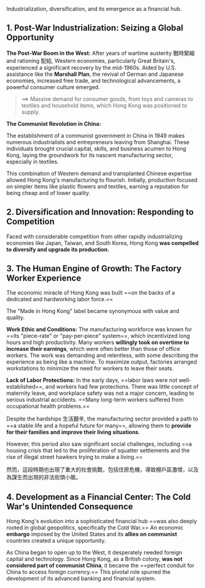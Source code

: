 Industrialization, diversification, and its emergence as a financial hub.

## 1. Post-War Industrialization: Seizing a Global Opportunity

**The Post-War Boom in the West:** After years of wartime austerity 戰時緊縮 and rationing 配給, Western economies, particularly Great Britain's, experienced a significant recovery by the mid-1960s. Aided by U.S. assistance like the **Marshall Plan**, the revival of German and Japanese economies, increased free trade, and technological advancements, a powerful consumer culture emerged.

> $\implies$ Massive demand for consumer goods, from toys and cameras to textiles and household items, which Hong Kong was positioned to supply.

**The Communist Revolution in China:**

The establishment of a communist government in China in 1949 makes numerous industrialists and entrepreneurs leaving from Shanghai. These individuals brought crucial capital, skills, and business acumen to Hong Kong, laying the groundwork for its nascent manufacturing sector, especially in textiles.

This combination of Western demand and transplanted Chinese expertise allowed Hong Kong's manufacturing to flourish. Initially, production focused on simpler items like plastic flowers and textiles, earning a reputation for being cheap and of lower quality.

## 2. Diversification and Innovation: Responding to Competition

Faced with considerable competition from other rapidly industrializing economies like Japan, Taiwan, and South Korea, Hong Kong **was compelled to diversify and upgrade its production.**

## 3. The Human Engine of Growth: The Factory Worker Experience

The economic miracle of Hong Kong was built ==on the backs of a dedicated and hardworking labor force.==

The "Made in Hong Kong" label became synonymous with value and quality.

**Work Ethic and Conditions:** The manufacturing workforce was known for ==its "piece-rate" or "pay-per-piece" system==, which incentivized long hours and high productivity. Many workers **willingly took on overtime to increase their earnings**, which were often better than those of office workers. The work was demanding and relentless, with some describing the experience as being like a machine. To maximize output, factories arranged workstations to minimize the need for workers to leave their seats.

**Lack of Labor Protections:** In the early days, ==labor laws were not well-established==, and workers had few protections. There was little concept of maternity leave, and workplace safety was not a major concern, leading to serious industrial accidents. ==Many long-term workers suffered from occupational health problems.==

Despite the hardships 生活艱辛, the manufacturing sector provided a path to ==a stable life and a hopeful future for many==, allowing them to **provide for their families and improve their living situations**.

However, this period also saw significant social challenges, including ==a housing crisis that led to the proliferation of squatter settlements and the rise of illegal street hawkers trying to make a living.==

然而，這段時期也出現了重大的社會挑戰，包括住房危機，導致棚戶區激增，以及為謀生而出現的非法街頭小販。

## 4. Development as a Financial Center: The Cold War's Unintended Consequence

Hong Kong's evolution into a sophisticated financial hub ==was also deeply rooted in global geopolitics, specifically the Cold War.== An economic **embargo** imposed by the United States and its **allies on communist** countries created a unique opportunity.

As China began to open up to the West, it desperately needed foreign capital and technology. Since Hong Kong, as a British colony, **was not considered part of communist China**, it became the ==perfect conduit for China to access foreign currency.== This pivotal role spurred the development of its advanced banking and financial system.
